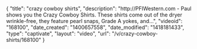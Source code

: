 {
    "title": "crazy cowboy shirts",
    "description": "http:\/\/PFIWestern.com - Paul shows you the Crazy Cowboy Shirts. These shirts come out of the dryer wrinkle-free, they feature pearl snaps, Grade A yokes, and...",
    "videoid": "168100",
    "date_created": "1400657558",
    "date_modified": "1418181433",
    "type": "captivate",
    "layout": "video",
    "url": "\/v\/crazy-cowboy-shirts\/168100"
}